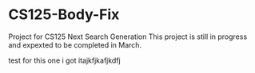 # CS125-Body-Fix
Project for CS125 Next Search Generation
This project is still in progress and expexted to be completed in March.


test for this one i got itajkfjkafjkdfj
